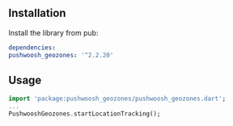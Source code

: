 ## Installation

Install the library from pub:

```yaml
dependencies:
pushwoosh_geozones: '^2.2.20'
```

## Usage
```dart
import 'package:pushwoosh_geozones/pushwoosh_geozones.dart';
...
PushwooshGeozones.startLocationTracking();
```
